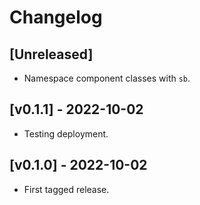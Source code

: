 # Changelog

## [Unreleased]

- Namespace component classes with `sb`.

## [v0.1.1] - 2022-10-02

- Testing deployment.

## [v0.1.0] - 2022-10-02

- First tagged release.
